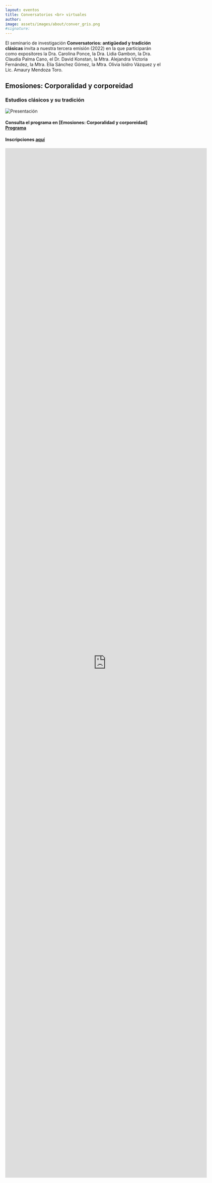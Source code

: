 ```yaml
---
layout: eventos
title: Conversatorios <br> virtuales
author:
image: assets/images/about/conver_gris.png
#signature:
---
```


El seminario de investigación **Conversatorios: antigüedad y tradición clásicas** invita a nuestra tercera emisión (2022) en la que participarán como expositores la Dra. Carolina Ponce,  la Dra. Lidia Gambon, la Dra. Claudia Palma Cano, el Dr. David Konstan, la Mtra. Alejandra Victoria Fernández, la Mtra. Elia Sánchez Gómez, la Mtra. Olivia Isidro Vázquez y el Lic. Amaury Mendoza Toro.

## Emosiones: Corporalidad y corporeidad
### Estudios clásicos y su tradición

![Presentación](assets/images/testimonial/3event.png "Emosiones: Corporalidad y corporeidad")

#### Consulta el programa en [Emosiones: Corporalidad y corporeidad] <a href="/desdethemyscira.github.io/assets/images/testimonial/3event.png" target="_blank">Programa</a>

#### Inscripciones [aquí](https://forms.gle/EeXP3YMfWQStEQSh7)

<iframe src="https://docs.google.com/forms/d/e/1FAIpQLSeEHn1a5vbyNhs5SjmxG1AaU7pQ6-4Zz0yKIrooBFoPHeqyvA/viewform?embedded=true" width="640" height="3264" frameborder="0" marginheight="0" marginwidth="0">Cargando…</iframe>
